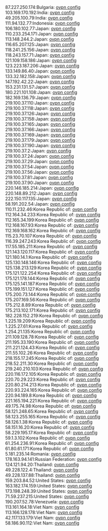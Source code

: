 87.227.250.174:Bulgaria: [ovpn config](vpn/87_227_250_174.ovpn)  
103.169.170.192:India: [ovpn config](vpn/103_169_170_192.ovpn)  
49.205.100.79:India: [ovpn config](vpn/49_205_100_79.ovpn)  
111.94.132.77:Indonesia: [ovpn config](vpn/111_94_132_77.ovpn)  
106.180.102.77:Japan: [ovpn config](vpn/106_180_102_77.ovpn)  
110.233.254.171:Japan: [ovpn config](vpn/110_233_254_171.ovpn)  
113.148.244.2:Japan: [ovpn config](vpn/113_148_244_2.ovpn)  
116.65.207.125:Japan: [ovpn config](vpn/116_65_207_125.ovpn)  
118.241.25.156:Japan: [ovpn config](vpn/118_241_25_156.ovpn)  
118.243.157.71:Japan: [ovpn config](vpn/118_243_157_71.ovpn)  
121.109.158.186:Japan: [ovpn config](vpn/121_109_158_186.ovpn)  
123.223.187.206:Japan: [ovpn config](vpn/123_223_187_206.ovpn)  
133.149.86.40:Japan: [ovpn config](vpn/133_149_86_40.ovpn)  
133.32.182.158:Japan: [ovpn config](vpn/133_32_182_158.ovpn)  
147.192.42.22:Japan: [ovpn config](vpn/147_192_42_22.ovpn)  
153.231.131.57:Japan: [ovpn config](vpn/153_231_131_57.ovpn)  
180.221.101.108:Japan: [ovpn config](vpn/180_221_101_108.ovpn)  
182.169.136.79:Japan: [ovpn config](vpn/182_169_136_79.ovpn)  
219.100.37.110:Japan: [ovpn config](vpn/219_100_37_110.ovpn)  
219.100.37.118:Japan: [ovpn config](vpn/219_100_37_118.ovpn)  
219.100.37.126:Japan: [ovpn config](vpn/219_100_37_126.ovpn)  
219.100.37.158:Japan: [ovpn config](vpn/219_100_37_158.ovpn)  
219.100.37.165:Japan: [ovpn config](vpn/219_100_37_165.ovpn)  
219.100.37.166:Japan: [ovpn config](vpn/219_100_37_166.ovpn)  
219.100.37.169:Japan: [ovpn config](vpn/219_100_37_169.ovpn)  
219.100.37.179:Japan: [ovpn config](vpn/219_100_37_179.ovpn)  
219.100.37.190:Japan: [ovpn config](vpn/219_100_37_190.ovpn)  
219.100.37.2:Japan: [ovpn config](vpn/219_100_37_2.ovpn)  
219.100.37.24:Japan: [ovpn config](vpn/219_100_37_24.ovpn)  
219.100.37.29:Japan: [ovpn config](vpn/219_100_37_29.ovpn)  
219.100.37.54:Japan: [ovpn config](vpn/219_100_37_54.ovpn)  
219.100.37.56:Japan: [ovpn config](vpn/219_100_37_56.ovpn)  
219.100.37.81:Japan: [ovpn config](vpn/219_100_37_81.ovpn)  
219.100.37.90:Japan: [ovpn config](vpn/219_100_37_90.ovpn)  
220.146.185.214:Japan: [ovpn config](vpn/220_146_185_214.ovpn)  
220.148.89.212:Japan: [ovpn config](vpn/220_148_89_212.ovpn)  
222.150.117.135:Japan: [ovpn config](vpn/222_150_117_135.ovpn)  
58.191.202.54:Japan: [ovpn config](vpn/58_191_202_54.ovpn)  
110.11.232.46:Korea Republic of: [ovpn config](vpn/110_11_232_46.ovpn)  
112.164.34.233:Korea Republic of: [ovpn config](vpn/112_164_34_233.ovpn)  
112.165.34.199:Korea Republic of: [ovpn config](vpn/112_165_34_199.ovpn)  
112.168.167.93:Korea Republic of: [ovpn config](vpn/112_168_167_93.ovpn)  
112.169.168.162:Korea Republic of: [ovpn config](vpn/112_169_168_162.ovpn)  
115.23.70.107:Korea Republic of: [ovpn config](vpn/115_23_70_107.ovpn)  
116.39.247.243:Korea Republic of: [ovpn config](vpn/116_39_247_243.ovpn)  
117.55.185.211:Korea Republic of: [ovpn config](vpn/117_55_185_211.ovpn)  
121.143.120.117:Korea Republic of: [ovpn config](vpn/121_143_120_117.ovpn)  
121.180.14.1:Korea Republic of: [ovpn config](vpn/121_180_14_1.ovpn)  
125.130.148.146:Korea Republic of: [ovpn config](vpn/125_130_148_146.ovpn)  
125.138.213.129:Korea Republic of: [ovpn config](vpn/125_138_213_129.ovpn)  
175.121.122.254:Korea Republic of: [ovpn config](vpn/175_121_122_254.ovpn)  
175.121.178.144:Korea Republic of: [ovpn config](vpn/175_121_178_144.ovpn)  
175.125.141.187:Korea Republic of: [ovpn config](vpn/175_125_141_187.ovpn)  
175.199.151.127:Korea Republic of: [ovpn config](vpn/175_199_151_127.ovpn)  
175.200.73.144:Korea Republic of: [ovpn config](vpn/175_200_73_144.ovpn)  
175.207.169.56:Korea Republic of: [ovpn config](vpn/175_207_169_56.ovpn)  
175.212.8.89:Korea Republic of: [ovpn config](vpn/175_212_8_89.ovpn)  
175.213.102.171:Korea Republic of: [ovpn config](vpn/175_213_102_171.ovpn)  
182.228.152.219:Korea Republic of: [ovpn config](vpn/182_228_152_219.ovpn)  
1.225.19.209:Korea Republic of: [ovpn config](vpn/1_225_19_209.ovpn)  
1.225.27.61:Korea Republic of: [ovpn config](vpn/1_225_27_61.ovpn)  
1.254.21.135:Korea Republic of: [ovpn config](vpn/1_254_21_135.ovpn)  
211.109.128.78:Korea Republic of: [ovpn config](vpn/211_109_128_78.ovpn)  
211.195.33.190:Korea Republic of: [ovpn config](vpn/211_195_33_190.ovpn)  
211.221.124.43:Korea Republic of: [ovpn config](vpn/211_221_124_43.ovpn)  
211.55.102.26:Korea Republic of: [ovpn config](vpn/211_55_102_26.ovpn)  
218.155.17.245:Korea Republic of: [ovpn config](vpn/218_155_17_245.ovpn)  
218.52.211.30:Korea Republic of: [ovpn config](vpn/218_52_211_30.ovpn)  
219.240.210.103:Korea Republic of: [ovpn config](vpn/219_240_210_103.ovpn)  
220.116.172.105:Korea Republic of: [ovpn config](vpn/220_116_172_105.ovpn)  
220.70.29.223:Korea Republic of: [ovpn config](vpn/220_70_29_223.ovpn)  
220.80.214.213:Korea Republic of: [ovpn config](vpn/220_80_214_213.ovpn)  
220.93.224.165:Korea Republic of: [ovpn config](vpn/220_93_224_165.ovpn)  
220.94.189.8:Korea Republic of: [ovpn config](vpn/220_94_189_8.ovpn)  
221.165.194.221:Korea Republic of: [ovpn config](vpn/221_165_194_221.ovpn)  
49.175.74.98:Korea Republic of: [ovpn config](vpn/49_175_74_98.ovpn)  
58.121.248.65:Korea Republic of: [ovpn config](vpn/58_121_248_65.ovpn)  
58.123.255.165:Korea Republic of: [ovpn config](vpn/58_123_255_165.ovpn)  
58.126.1.38:Korea Republic of: [ovpn config](vpn/58_126_1_38.ovpn)  
58.151.16.20:Korea Republic of: [ovpn config](vpn/58_151_16_20.ovpn)  
58.229.195.17:Korea Republic of: [ovpn config](vpn/58_229_195_17.ovpn)  
59.1.3.102:Korea Republic of: [ovpn config](vpn/59_1_3_102.ovpn)  
61.254.236.91:Korea Republic of: [ovpn config](vpn/61_254_236_91.ovpn)  
61.80.61.171:Korea Republic of: [ovpn config](vpn/61_80_61_171.ovpn)  
5.181.235.14:Romania: [ovpn config](vpn/5_181_235_14.ovpn)  
178.163.94.141:Russian Federation: [ovpn config](vpn/178_163_94_141.ovpn)  
124.121.94.20:Thailand: [ovpn config](vpn/124_121_94_20.ovpn)  
49.228.122.4:Thailand: [ovpn config](vpn/49_228_122_4.ovpn)  
49.228.137.88:Thailand: [ovpn config](vpn/49_228_137_88.ovpn)  
159.203.84.52:United States: [ovpn config](vpn/159_203_84_52.ovpn)  
163.182.174.159:United States: [ovpn config](vpn/163_182_174_159.ovpn)  
173.198.248.39:United States: [ovpn config](vpn/173_198_248_39.ovpn)  
71.59.237.215:United States: [ovpn config](vpn/71_59_237_215.ovpn)  
190.207.52.78:Venezuela: [ovpn config](vpn/190_207_52_78.ovpn)  
113.161.164.18:Viet Nam: [ovpn config](vpn/113_161_164_18.ovpn)  
113.166.128.178:Viet Nam: [ovpn config](vpn/113_166_128_178.ovpn)  
42.117.133.179:Viet Nam: [ovpn config](vpn/42_117_133_179.ovpn)  
58.186.90.112:Viet Nam: [ovpn config](vpn/58_186_90_112.ovpn)  
